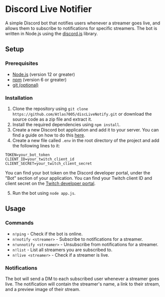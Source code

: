 # Discord Live Notifier
A simple Discord bot that notifies users whenever a streamer goes live, and allows them to subscribe to notifications for specific streamers.
The bot is written in Node.js using the [discord.js](https://discord.js.org/#/) library.

## Setup
### Prerequisites
- [Node.js](https://nodejs.org/en/) (version 12 or greater)
- [npm](https://www.npmjs.com/) (version 6 or greater)
- [git (optional)](https://git-scm.com/)

### Installation
1. Clone the repository using `git clone https://github.com/Atlas7005/discLiveNotify.git` or download the source code as a zip file and extract it.
2. Install the required dependencies using `npm install`.
3. Create a new Discord bot application and add it to your server. You can find a guide on how to do this [here](https://discordjs.guide/preparations/setting-up-a-bot-application.html#creating-your-bot).
4. Create a new file called `.env` in the root directory of the project and add the following lines to it:
```env
TOKEN=your_bot_token
CLIENT_ID=your_twitch_client_id
CLIENT_SECRET=your_twitch_client_secret
```
You can find your bot token on the Discord developer portal, under the "Bot" section of your application. You can find your Twitch client ID and client secret on the [Twitch developer portal](https://dev.twitch.tv/console/apps).

5. Run the bot using `node app.js`.

## Usage
### Commands
- `n!ping` - Check if the bot is online.
- `n!notify <streamer>` - Subscribe to notifications for a streamer.
- `n!unnotify <streamer>` - Unsubscribe from notifications for a streamer.
- `n!list` - List all streamers you are subscribed to.
- `n!live <streamer>` - Check if a streamer is live.

### Notifications
The bot will send a DM to each subscribed user whenever a streamer goes live. The notification will contain the streamer's name, a link to their stream, and a preview image of their stream.